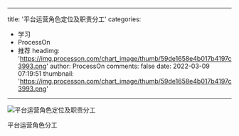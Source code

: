 
---
title: '平台运营角色定位及职责分工'
categories: 
 - 学习
 - ProcessOn
 - 推荐
headimg: 'https://img.processon.com/chart_image/thumb/59de1658e4b017b4197c3993.png'
author: ProcessOn
comments: false
date: 2022-03-09 07:19:51
thumbnail: 'https://img.processon.com/chart_image/thumb/59de1658e4b017b4197c3993.png'
---

<div>   
<img class="thumb" alt="平台运营角色定位及职责分工" src="https://img.processon.com/chart_image/thumb/59de1658e4b017b4197c3993.png" referrerpolicy="no-referrer">
<p>平台运营角色分工</p>  
</div>
            